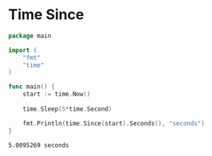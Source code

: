 # Time Since

```go
package main

import (
	"fmt"
	"time"
)

func main() {
	start := time.Now()
	
	time.Sleep(5*time.Second)

	fmt.Println(time.Since(start).Seconds(), "seconds")
}
```

```
5.0095269 seconds
```
